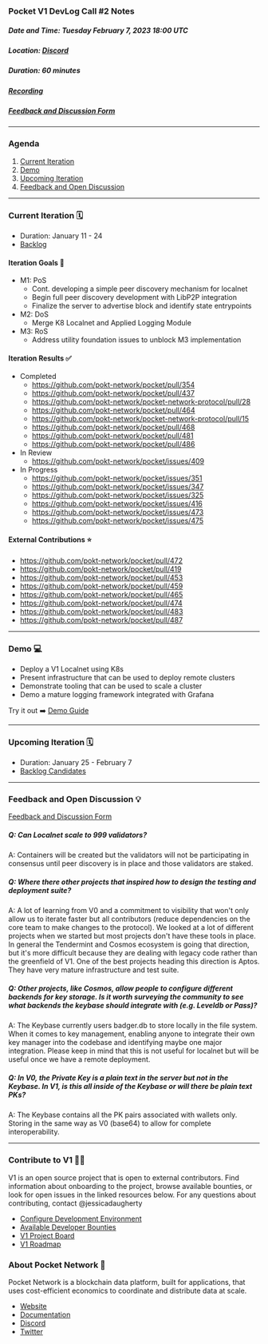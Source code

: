 ### Pocket V1 DevLog Call #2 Notes <!-- omit in toc -->

##### Date and Time: Tuesday February 7, 2023 18:00 UTC

##### Location: [Discord](https://discord.gg/pokt)

##### Duration: 60 minutes

##### [Recording](https://drive.google.com/drive/u/1/folders/1Ts6FHy3fcPjqjKl8grpd93L7DB1-N-LA)

##### [Feedback and Discussion Form](https://app.sli.do/event/eF13JYg93rGq4pGLRnHLF5)

---

### Agenda <!-- omit in toc -->

1. [Current Iteration](#current-iteration)
2. [Demo](#demo)
3. [Upcoming Iteration](#upcoming-iteration)
4. [Feedback and Open Discussion](#feedback-and-open-discussion)

---

### Current Iteration 🗓️

- Duration: January 11 - 24
- [Backlog](https://github.com/orgs/pokt-network/projects/142/views/12?layout=table&filterQuery=iteration%3A%22Iteration+9%22)

#### Iteration Goals 🎯

- M1: PoS
  - Cont. developing a simple peer discovery mechanism for localnet
  - Begin full peer discovery development with LibP2P integration
  - Finalize the server to advertise block and identify state entrypoints
- M2: DoS
  - Merge K8 Localnet and Applied Logging Module
- M3: RoS
  - Address utility foundation issues to unblock M3 implementation

#### Iteration Results ✅

- Completed
  - https://github.com/pokt-network/pocket/pull/354
  - https://github.com/pokt-network/pocket/pull/437
  - https://github.com/pokt-network/pocket-network-protocol/pull/28
  - https://github.com/pokt-network/pocket/pull/464
  - https://github.com/pokt-network/pocket-network-protocol/pull/15
  - https://github.com/pokt-network/pocket/pull/468
  - https://github.com/pokt-network/pocket/pull/481
  - https://github.com/pokt-network/pocket/pull/486
- In Review
  - https://github.com/pokt-network/pocket/issues/409
- In Progress
  - https://github.com/pokt-network/pocket/issues/351
  - https://github.com/pokt-network/pocket/issues/347
  - https://github.com/pokt-network/pocket/issues/325
  - https://github.com/pokt-network/pocket/issues/416
  - https://github.com/pokt-network/pocket/issues/473
  - https://github.com/pokt-network/pocket/issues/475

#### External Contributions ⭐

- https://github.com/pokt-network/pocket/pull/472
- https://github.com/pokt-network/pocket/pull/419
- https://github.com/pokt-network/pocket/pull/453
- https://github.com/pokt-network/pocket/pull/459
- https://github.com/pokt-network/pocket/pull/465
- https://github.com/pokt-network/pocket/pull/474
- https://github.com/pokt-network/pocket/pull/483
- https://github.com/pokt-network/pocket/pull/487

---

### Demo 💻

- Deploy a V1 Localnet using K8s
- Present infrastructure that can be used to deploy remote clusters
- Demonstrate tooling that can be used to scale a cluster
- Demo a mature logging framework integrated with Grafana

Try it out ➡️ [Demo Guide](https://github.com/pokt-network/pocket/blob/main/docs/demos/iteration_9_localnet_infra.md)

---

### Upcoming Iteration 🗓️

- Duration: January 25 - February 7
- [Backlog Candidates](https://github.com/orgs/pokt-network/projects/142/views/12?layout=table&filterQuery=iteration%3A%22Iteration+10%22)

---

### Feedback and Open Discussion 💡

[Feedback and Discussion Form](https://app.sli.do/event/2LFSdaBzJ4FPYANPFcGxC7/live/questions)

##### Q: Can Localnet scale to 999 validators?
A: Containers will be created but the validators will not be participating in consensus until peer discovery is in place and those validators are staked.

##### Q: Where there other projects that inspired how to design the testing and deployment suite?
A: A lot of learning from V0 and a commitment to visibility that won't only allow us to iterate faster but all contributors (reduce dependencies on the core team to make changes to the protocol). We looked at a lot of different projects when we started but most projects don't have these tools in place. In general the Tendermint and Cosmos ecosystem is going that direction, but it's more difficult because they are dealing with legacy code rather than the greenfield of V1. One of the best projects heading this direction is Aptos. They have very mature infrastructure and test suite. 

##### Q: Other projects, like Cosmos, allow people to configure different backends for key storage. Is it worth surveying the community to see what backends the keybase should integrate with (e.g. Leveldb or Pass)?
A: The Keybase currently users badger.db to store locally in the file system. When it comes to key management, enabling anyone to integrate their own key manager into the codebase and identifying maybe one major integration. Please keep in mind that this is not useful for localnet but will be useful once we have a remote deployment.

##### Q: In V0, the Private Key is a plain text in the server but not in the Keybase. In V1, is this all inside of the Keybase or will there be plain text PKs?
A: The Keybase contains all the PK pairs associated with wallets only. Storing in the same way as V0 (base64) to allow for complete interoperability. 

---

### Contribute to V1 🧑‍💻

V1 is an open source project that is open to external contributors. Find information about onboarding to the project, browse available bounties, or look for open issues in the linked resources below. For any questions about contributing, contact @jessicadaugherty

- [Configure Development Environment](https://github.com/pokt-network/pocket/blob/main/docs/development/README.md)
- [Available Developer Bounties](https://app.dework.xyz/pokt-network/v1-protocol)
- [V1 Project Board](https://github.com/orgs/pokt-network/projects/142/views/12)
- [V1 Roadmap](https://github.com/pokt-network/pocket/blob/main/docs/roadmap/README.md#m1-pocket-pos-proof-of-stake)

### About Pocket Network 💙

Pocket Network is a blockchain data platform, built for applications, that uses cost-efficient economics to coordinate and distribute data at scale.

- [Website](https://pokt.network)
- [Documentation](https://docs.pokt.network)
- [Discord](https://discord.gg/pokt)
- [Twitter](https://twitter.com/POKTnetwork)

<!-- GITHUB_WIKI: devlog/2023_01_24 -->
